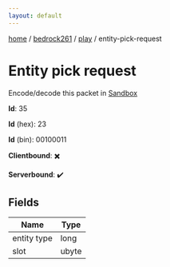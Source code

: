 ```yaml
---
layout: default
---
```


[home](/)  /  [bedrock261](/protocol/bedrock261)  /  [play](/protocol/bedrock261/play)  /  entity-pick-request

# Entity pick request

Encode/decode this packet in [Sandbox](../../../sandbox/bedrock261#Play.EntityPickRequest)

**Id**: 35

**Id** (hex): 23

**Id** (bin): 00100011

**Clientbound**: ✖️

**Serverbound**: ✔️

## Fields

Name | Type
---|---
entity type | long
slot | ubyte
